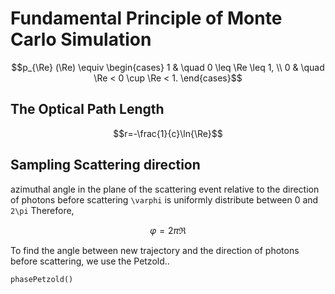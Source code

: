 # Fundamental Principle of Monte Carlo Simulation

```math
p_{\Re} (\Re) \equiv \begin{cases}
1 & \quad 0 \leq \Re \leq 1, \\
0 & \quad \Re < 0 \cup \Re < 1.
\end{cases}
```

## The Optical Path Length

```math
r=-\frac{1}{c}\ln{\Re}
```

## Sampling Scattering direction

azimuthal angle in the plane of the scattering event relative to the direction of photons before scattering
``\varphi`` is uniformly distribute between 0 and ``2\pi`` Therefore,
```math
\varphi = 2\pi\Re
```
To find the angle between new trajectory and the direction of photons before scattering, we use the Petzold..

```@docs
phasePetzold()
```
